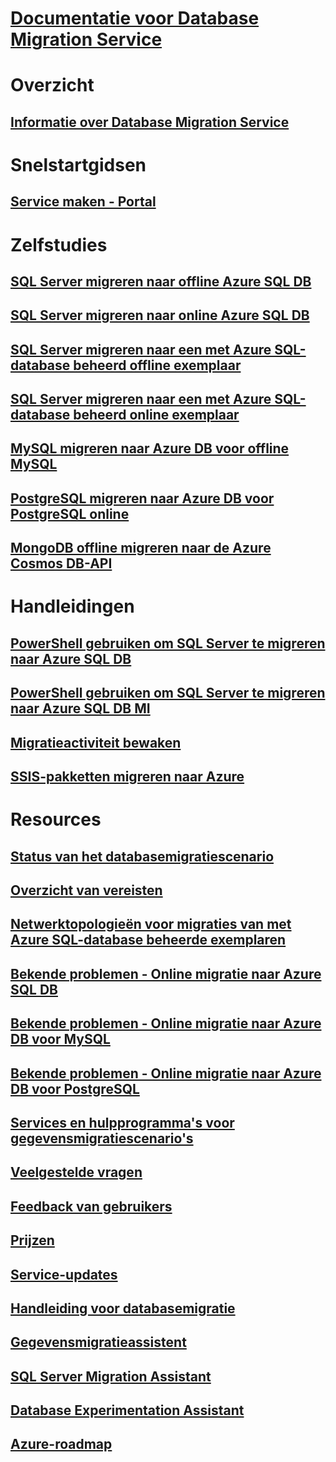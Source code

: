 # [Documentatie voor Database Migration Service](index.yml)

# Overzicht
## [Informatie over Database Migration Service](dms-overview.md)

# Snelstartgidsen
## [Service maken - Portal](quickstart-create-data-migration-service-portal.md)

# Zelfstudies
## [SQL Server migreren naar offline Azure SQL DB](tutorial-sql-server-to-azure-sql.md)
## [SQL Server migreren naar online Azure SQL DB](tutorial-sql-server-azure-sql-online.md)
## [SQL Server migreren naar een met Azure SQL-database beheerd offline exemplaar](tutorial-sql-server-to-managed-instance.md)
## [SQL Server migreren naar een met Azure SQL-database beheerd online exemplaar](tutorial-sql-server-managed-instance-online.md)
## [MySQL migreren naar Azure DB voor offline MySQL](tutorial-mysql-azure-mysql-online.md)
## [PostgreSQL migreren naar Azure DB voor PostgreSQL online](tutorial-postgresql-azure-postgresql-online.md)
## [MongoDB offline migreren naar de Azure Cosmos DB-API](tutorial-mongodb-cosmos-db.md)

# Handleidingen
## [PowerShell gebruiken om SQL Server te migreren naar Azure SQL DB](howto-sql-server-to-azure-sql-powershell.md)
## [PowerShell gebruiken om SQL Server te migreren naar Azure SQL DB MI](howto-sql-server-to-azure-sql-mi-powershell.md)
## [Migratieactiviteit bewaken](how-to-monitor-migration-activity.md)
## [SSIS-pakketten migreren naar Azure](how-to-migrate-ssis-packages.md)

# Resources
## [Status van het databasemigratiescenario](resource-scenario-status.md)
## [Overzicht van vereisten](pre-reqs.md)
## [Netwerktopologieën voor migraties van met Azure SQL-database beheerde exemplaren](resource-network-topologies.md)
## [Bekende problemen - Online migratie naar Azure SQL DB](known-issues-azure-sql-online.md)
## [Bekende problemen - Online migratie naar Azure DB voor MySQL](known-issues-azure-mysql-online.md)
## [Bekende problemen - Online migratie naar Azure DB voor PostgreSQL](known-issues-azure-postgresql-online.md)
## [Services en hulpprogramma's voor gegevensmigratiescenario's](dms-tools-matrix.md)
## [Veelgestelde vragen](faq.md)
## [Feedback van gebruikers](https://feedback.azure.com/forums/906100-azure-database-migration-service)
## [Prijzen](https://aka.ms/dms-pricing)
## [Service-updates](https://azure.microsoft.com/updates/?product=database-migration)
## [Handleiding voor databasemigratie](https://aka.ms/datamigration)
## [Gegevensmigratieassistent](https://aka.ms/dma)
## [SQL Server Migration Assistant](https://aka.ms/ssma)
## [Database Experimentation Assistant](https://aka.ms/dea-docs)
## [Azure-roadmap](https://azure.microsoft.com/roadmap/)
